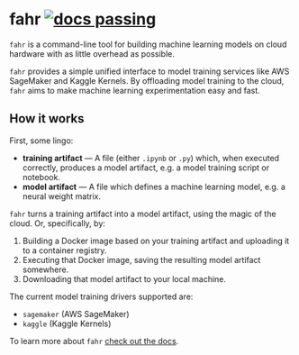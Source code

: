 # fahr [![docs passing](https://img.shields.io/badge/docs-passing-green.svg?style=flat-square)](https://residentmario.github.io/fahr/index.html)

`fahr` is a command-line tool for building machine learning models on
cloud hardware with as little overhead as possible.

`fahr` provides a simple unified interface to model training services like AWS SageMaker and Kaggle Kernels. By offloading model training to the cloud, `fahr` aims to make machine learning experimentation easy and fast.

## How it works

First, some lingo:

* **training artifact** &mdash; A file (either `.ipynb` or `.py`) which, when executed correctly, produces a model artifact, e.g. a model training script or notebook.
* **model artifact** &mdash; A file which defines a machine learning model, e.g. a neural weight matrix.

`fahr` turns a training artifact into a model artifact, using the magic of the cloud. Or, specifically, by:

1. Building a Docker image based on your training artifact and uploading it to a container registry.
2. Executing that Docker image, saving the resulting model artifact somewhere.
3. Downloading that model artifact to your local machine.

The current model training drivers supported are:

* `sagemaker` (AWS SageMaker)
* `kaggle` (Kaggle Kernels)

To learn more about `fahr` [check out the docs](https://residentmario.github.io/fahr/index.html).